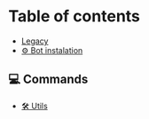 # Table of contents

* [Legacy](README.md)
* [⚙️ Bot instalation](botinstalation.md)

## 💻 Commands

* [🛠️ Utils](commands/utils.md)
